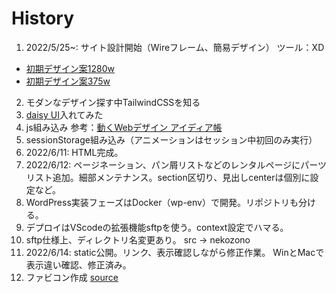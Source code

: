 # History
1. 2022/5/25~: サイト設計開始（Wireフレーム、簡易デザイン） ツール：XD
  - [初期デザイン案1280w](https://xd.adobe.com/view/193944f9-4114-4ae5-bb9f-5cd4284df7d6-4c6a/?fullscreen)
  - [初期デザイン案375w](https://xd.adobe.com/view/e0d61eca-fe49-4461-8113-8ac5e36b7315-b585/?fullscreen)
2. モダンなデザイン探す中TailwindCSSを知る
3. [daisy UI](https://daisyui.com/)入れてみた
4. js組み込み 参考：[動くWebデザイン
アイディア帳](https://coco-factory.jp/ugokuweb/)
5. sessionStorage組み込み（アニメーションはセッション中初回のみ実行）
6. 2022/6/11: HTML完成。
7. 2022/6/12: ページネーション、パン屑リストなどのレンタルページにパーツリスト追加。細部メンテナンス。section区切り、見出しcenterは個別に設定など。
8. WordPress実装フェーズはDocker（wp-env）で開発。リポジトリも分ける。
9. デプロイはVScodeの拡張機能sftpを使う。context設定でハマる。
10. sftp仕様上、ディレクトリ名変更あり。 src → nekozono 
11. 2022/6/14: static公開。リンク、表示確認しながら修正作業。 WinとMacで表示違い確認、修正済み。
12. ファビコン作成 [source](https://evilmartians.com/chronicles/how-to-favicon-in-2021-six-files-that-fit-most-needs)
